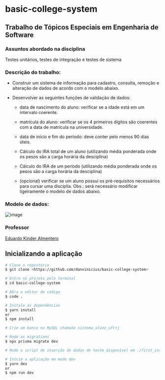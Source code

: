 # basic-college-system

## Trabalho de Tópicos Especiais em Engenharia de Software

### Assuntos abordado na disciplina
Testes unitários, testes de integração e testes de sistema

### Descrição do trabalho:

- Construir um sistema de informação para cadastro, consulta, remoção e alteração de dados de acordo com o modelo abaixo.

- Desenvolver as seguintes funções de validação de dados:

  - data de nascimento do aluno: verificar se a idade está em um intervalo coerente.

  - matrícula do aluno: verificar se os 4 primeiros dígitos são coerentes com a data de matrícula na universidade.

  - data de início e fim do período: deve conter pelo menos 90 dias úteis. 

  - Cálculo do IRA total de um aluno (utilizando média ponderada onde os pesos são a carga horária da desciplina)

  - Cálculo do IRA de um período (utilizando média ponderada onde os pesos são a carga horária da desciplina)

  - (opcional) verificar se um aluno possui os pré-requisitos necessários para cursar uma disciplia. Obs.: será necessário modificar ligeiramente o modelo de dados abaixo.

### Modelo de dados:
![image](https://user-images.githubusercontent.com/49379758/218617030-dc1f8a9b-f8a0-4a8e-a4e7-40f74846dbc1.png)

### Professor
[Eduardo Kinder Almentero](https://github.com/ekalmentero)

## Inicializando a aplicação
```bash
# Clone o repostório
$ git clone <https://github.com/danvinicius/basic-college-system>

# Entre no projeto pelo terminal
$ cd basic-college-system

# Abra o editor de código
$ code .

# Instale as dependências
$ yarn install
or
$ npm install

# Crie um banco no MySQL chamado sistema_aluno_ufrrj

# Rode as migrations
$ npx prisma migrate dev

# Rode o script de inserção de dados de teste disponível em ./first_insertion.sql

# Inicie a aplicação em modo dev
$ yarn dev
or
$ npm run dev